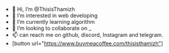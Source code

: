 - 👋 Hi, I’m @ThisisThamizh
- 👀 I’m interested in web developing
- 🌱 I’m currently learning algorithm 
- 💞️ I’m looking to collaborate on _
- 📫 can reach me on github, discord, Instagram and telegram.
- [button url="https://www.buymeacoffee.com/thisisthamizh"]

<!---
ThisisThamizh/ThisisThamizh is a ✨ special ✨ repository because its `README.md` (this file) appears on your GitHub profile.
You can click the Preview link to take a look at your changes.
--->
